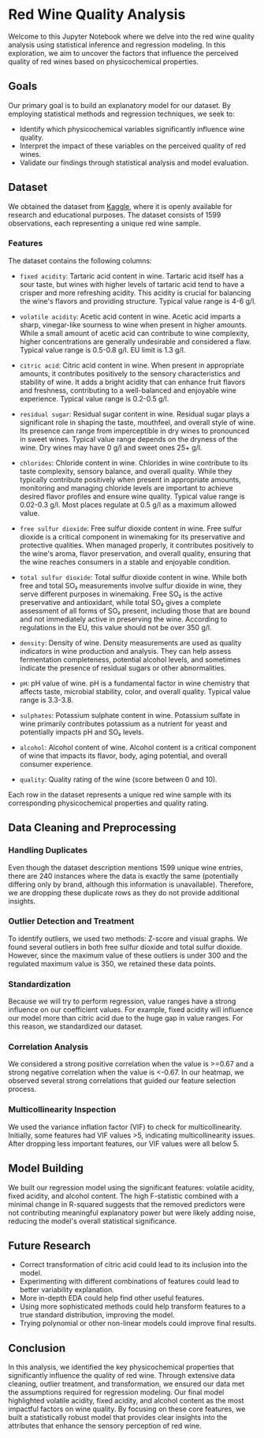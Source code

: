 # Red Wine Quality Analysis

Welcome to this Jupyter Notebook where we delve into the red wine quality analysis using statistical inference and regression modeling. In this exploration, we aim to uncover the factors that influence the perceived quality of red wines based on physicochemical properties.

## Goals

Our primary goal is to build an explanatory model for our dataset. By employing statistical methods and regression techniques, we seek to:
- Identify which physicochemical variables significantly influence wine quality.
- Interpret the impact of these variables on the perceived quality of red wines.
- Validate our findings through statistical analysis and model evaluation.

## Dataset

We obtained the dataset from [Kaggle](https://www.kaggle.com/datasets/uciml/red-wine-quality-cortez-et-al-2009/data), where it is openly available for research and educational purposes. The dataset consists of 1599 observations, each representing a unique red wine sample.

### Features

The dataset contains the following columns:

- `fixed acidity`: Tartaric acid content in wine. Tartaric acid itself has a sour taste, but wines with higher levels of tartaric acid tend to have a crisper and more refreshing acidity. This acidity is crucial for balancing the wine's flavors and providing structure. Typical value range is 4-6 g/l.

- `volatile acidity`: Acetic acid content in wine. Acetic acid imparts a sharp, vinegar-like sourness to wine when present in higher amounts. While a small amount of acetic acid can contribute to wine complexity, higher concentrations are generally undesirable and considered a flaw. Typical value range is 0.5-0.8 g/l. EU limit is 1.3 g/l.

- `citric acid`: Citric acid content in wine. When present in appropriate amounts, it contributes positively to the sensory characteristics and stability of wine. It adds a bright acidity that can enhance fruit flavors and freshness, contributing to a well-balanced and enjoyable wine experience. Typical value range is 0.2-0.5 g/l.

- `residual sugar`: Residual sugar content in wine. Residual sugar plays a significant role in shaping the taste, mouthfeel, and overall style of wine. Its presence can range from imperceptible in dry wines to pronounced in sweet wines. Typical value range depends on the dryness of the wine. Dry wines may have 0 g/l and sweet ones 25+ g/l.

- `chlorides`: Chloride content in wine. Chlorides in wine contribute to its taste complexity, sensory balance, and overall quality. While they typically contribute positively when present in appropriate amounts, monitoring and managing chloride levels are important to achieve desired flavor profiles and ensure wine quality. Typical value range is 0.02-0.3 g/l. Most places regulate at 0.5 g/l as a maximum allowed value.

- `free sulfur dioxide`: Free sulfur dioxide content in wine. Free sulfur dioxide is a critical component in winemaking for its preservative and protective qualities. When managed properly, it contributes positively to the wine's aroma, flavor preservation, and overall quality, ensuring that the wine reaches consumers in a stable and enjoyable condition.

- `total sulfur dioxide`: Total sulfur dioxide content in wine. While both free and total SO₂ measurements involve sulfur dioxide in wine, they serve different purposes in winemaking. Free SO₂ is the active preservative and antioxidant, while total SO₂ gives a complete assessment of all forms of SO₂ present, including those that are bound and not immediately active in preserving the wine. According to regulations in the EU, this value should not be over 350 g/l.

- `density`: Density of wine. Density measurements are used as quality indicators in wine production and analysis. They can help assess fermentation completeness, potential alcohol levels, and sometimes indicate the presence of residual sugars or other abnormalities.

- `pH`: pH value of wine. pH is a fundamental factor in wine chemistry that affects taste, microbial stability, color, and overall quality. Typical value range is 3.3-3.8.

- `sulphates`: Potassium sulphate content in wine. Potassium sulfate in wine primarily contributes potassium as a nutrient for yeast and potentially impacts pH and SO₂ levels.

- `alcohol`: Alcohol content of wine. Alcohol content is a critical component of wine that impacts its flavor, body, aging potential, and overall consumer experience.

- `quality`: Quality rating of the wine (score between 0 and 10).

Each row in the dataset represents a unique red wine sample with its corresponding physicochemical properties and quality rating.

## Data Cleaning and Preprocessing

### Handling Duplicates

Even though the dataset description mentions 1599 unique wine entries, there are 240 instances where the data is exactly the same (potentially differing only by brand, although this information is unavailable). Therefore, we are dropping these duplicate rows as they do not provide additional insights.

### Outlier Detection and Treatment

To identify outliers, we used two methods: Z-score and visual graphs. We found several outliers in both free sulfur dioxide and total sulfur dioxide. However, since the maximum value of these outliers is under 300 and the regulated maximum value is 350, we retained these data points.

### Standardization

Because we will try to perform regression, value ranges have a strong influence on our coefficient values. For example, fixed acidity will influence our model more than citric acid due to the huge gap in value ranges. For this reason, we standardized our dataset.

### Correlation Analysis

We considered a strong positive correlation when the value is >=0.67 and a strong negative correlation when the value is <-0.67. In our heatmap, we observed several strong correlations that guided our feature selection process.

### Multicollinearity Inspection

We used the variance inflation factor (VIF) to check for multicollinearity. Initially, some features had VIF values >5, indicating multicollinearity issues. After dropping less important features, our VIF values were all below 5.

## Model Building

We built our regression model using the significant features: volatile acidity, fixed acidity, and alcohol content. The high F-statistic combined with a minimal change in R-squared suggests that the removed predictors were not contributing meaningful explanatory power but were likely adding noise, reducing the model's overall statistical significance.

## Future Research

- Correct transformation of citric acid could lead to its inclusion into the model.
- Experimenting with different combinations of features could lead to better variability explanation.
- More in-depth EDA could help find other useful features.
- Using more sophisticated methods could help transform features to a true standard distribution, improving the model.
- Trying polynomial or other non-linear models could improve final results.

## Conclusion

In this analysis, we identified the key physicochemical properties that significantly influence the quality of red wine. Through extensive data cleaning, outlier treatment, and transformation, we ensured our data met the assumptions required for regression modeling. Our final model highlighted volatile acidity, fixed acidity, and alcohol content as the most impactful factors on wine quality. By focusing on these core features, we built a statistically robust model that provides clear insights into the attributes that enhance the sensory perception of red wine.